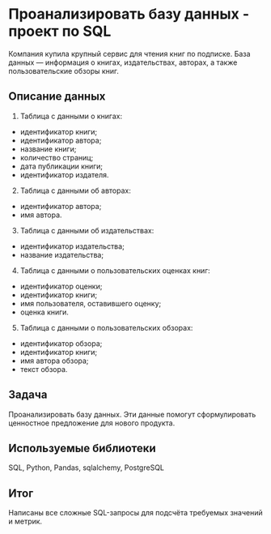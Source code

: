 # Проанализировать базу данных - проект по SQL

Компания купила крупный сервис для чтения книг по подписке. База данных — информация о книгах, издательствах, авторах, а также пользовательские обзоры книг. 
## Описание данных
1. Таблица с данными о книгах:

- идентификатор книги;
- идентификатор автора;
- название книги;
- количество страниц;
- дата публикации книги;
- идентификатор издателя.

2. Таблица с данными об авторах:

- идентификатор автора;
- имя автора.

3. Таблица с данными об издательствах:

- идентификатор издательства;
- название издательства;

4. Таблица с данными о пользовательских оценках книг:

- идентификатор оценки;
- идентификатор книги;
- имя пользователя, оставившего оценку;
- оценка книги.

5. Таблица с данными о пользовательских обзорах:

- идентификатор обзора;
- идентификатор книги;
- имя автора обзора;
- текст обзора.

## Задача
Проанализировать базу данных. Эти данные помогут сформулировать ценностное предложение для нового продукта.

## Используемые библиотеки
SQL, Python, Pandas, sqlalchemy, PostgreSQL

## Итог  
Написаны все сложные SQL-запросы для подсчёта требуемых значений и метрик. 
